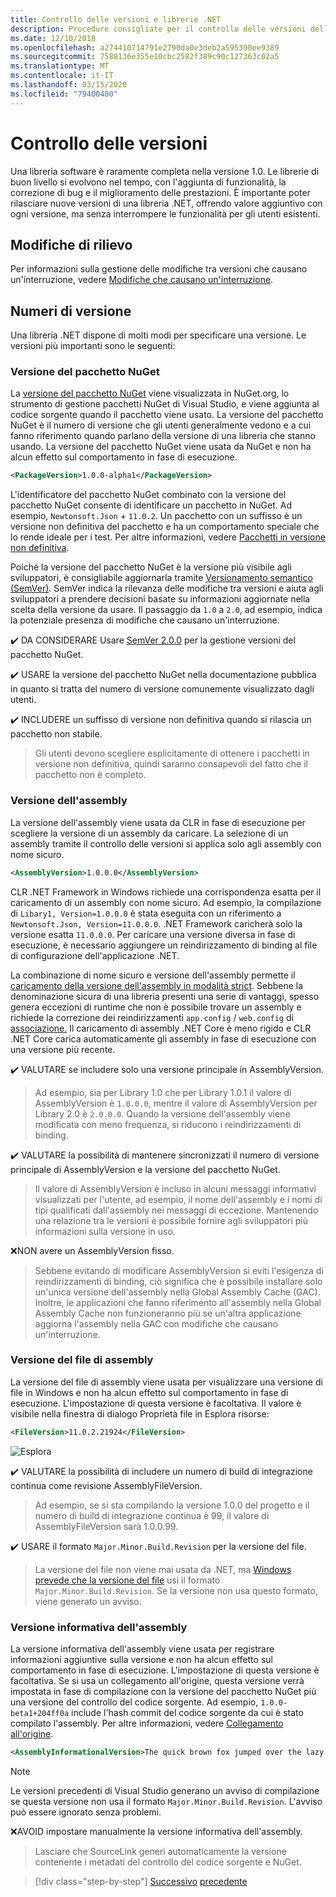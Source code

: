 ```yaml
---
title: Controllo delle versioni e librerie .NET
description: Procedure consigliate per il controllo delle versioni delle librerie .NET.
ms.date: 12/10/2018
ms.openlocfilehash: a274410714791e2790da0e3deb2a595390ee9389
ms.sourcegitcommit: 7588136e355e10cbc2582f389c90c127363c02a5
ms.translationtype: MT
ms.contentlocale: it-IT
ms.lasthandoff: 03/15/2020
ms.locfileid: "79400400"
---
```

# <a name="versioning"></a>Controllo delle versioni

Una libreria software è raramente completa nella versione 1.0. Le librerie di buon livello si evolvono nel tempo, con l'aggiunta di funzionalità, la correzione di bug e il miglioramento delle prestazioni. È importante poter rilasciare nuove versioni di una libreria .NET, offrendo valore aggiuntivo con ogni versione, ma senza interrompere le funzionalità per gli utenti esistenti.

## <a name="breaking-changes"></a>Modifiche di rilievo

Per informazioni sulla gestione delle modifiche tra versioni che causano un'interruzione, vedere [Modifiche che causano un'interruzione](./breaking-changes.md).

## <a name="version-numbers"></a>Numeri di versione

Una libreria .NET dispone di molti modi per specificare una versione. Le versioni più importanti sono le seguenti:

### <a name="nuget-package-version"></a>Versione del pacchetto NuGet

La [versione del pacchetto NuGet](/nuget/reference/package-versioning) viene visualizzata in NuGet.org, lo strumento di gestione pacchetti NuGet di Visual Studio, e viene aggiunta al codice sorgente quando il pacchetto viene usato. La versione del pacchetto NuGet è il numero di versione che gli utenti generalmente vedono e a cui fanno riferimento quando parlano della versione di una libreria che stanno usando. La versione del pacchetto NuGet viene usata da NuGet e non ha alcun effetto sul comportamento in fase di esecuzione.

```xml
<PackageVersion>1.0.0-alpha1</PackageVersion>
```

L'identificatore del pacchetto NuGet combinato con la versione del pacchetto NuGet consente di identificare un pacchetto in NuGet. Ad esempio, `Newtonsoft.Json` + `11.0.2`. Un pacchetto con un suffisso è un versione non definitiva del pacchetto e ha un comportamento speciale che lo rende ideale per i test. Per altre informazioni, vedere [Pacchetti in versione non definitiva](./nuget.md#pre-release-packages).

Poiché la versione del pacchetto NuGet è la versione più visibile agli sviluppatori, è consigliabile aggiornarla tramite [Versionamento semantico (SemVer)](https://semver.org/). SemVer indica la rilevanza delle modifiche tra versioni e aiuta agli sviluppatori a prendere decisioni basate su informazioni aggiornate nella scelta della versione da usare. Il passaggio da `1.0` a `2.0`, ad esempio, indica la potenziale presenza di modifiche che causano un'interruzione.

✔️ DA CONSIDERARE Usare [SemVer 2.0.0](https://semver.org/) per la gestione versioni del pacchetto NuGet.

✔️ USARE la versione del pacchetto NuGet nella documentazione pubblica in quanto si tratta del numero di versione comunemente visualizzato dagli utenti.

✔️ INCLUDERE un suffisso di versione non definitiva quando si rilascia un pacchetto non stabile.

> Gli utenti devono scegliere esplicitamente di ottenere i pacchetti in versione non definitiva, quindi saranno consapevoli del fatto che il pacchetto non è completo.

### <a name="assembly-version"></a>Versione dell'assembly

La versione dell'assembly viene usata da CLR in fase di esecuzione per scegliere la versione di un assembly da caricare. La selezione di un assembly tramite il controllo delle versioni si applica solo agli assembly con nome sicuro.

```xml
<AssemblyVersion>1.0.0.0</AssemblyVersion>
```

CLR .NET Framework in Windows richiede una corrispondenza esatta per il caricamento di un assembly con nome sicuro. Ad esempio, la compilazione di `Libary1, Version=1.0.0.0` è stata eseguita con un riferimento a `Newtonsoft.Json, Version=11.0.0.0`. .NET Framework caricherà solo la versione esatta `11.0.0.0`. Per caricare una versione diversa in fase di esecuzione, è necessario aggiungere un reindirizzamento di binding al file di configurazione dell'applicazione .NET.

La combinazione di nome sicuro e versione dell'assembly permette il [caricamento della versione dell'assembly in modalità strict](../assembly/versioning.md). Sebbene la denominazione sicura di una libreria presenti una serie di vantaggi, spesso genera eccezioni di runtime che non è possibile trovare un assembly e richiede la correzione dei reindirizzamenti `app.config` / `web.config` di [associazione.](../../framework/configure-apps/redirect-assembly-versions.md) Il caricamento di assembly .NET Core è meno rigido e CLR .NET Core carica automaticamente gli assembly in fase di esecuzione con una versione più recente.

✔️ VALUTARE se includere solo una versione principale in AssemblyVersion.

> Ad esempio, sia per Library 1.0 che per Library 1.0.1 il valore di AssemblyVersion è `1.0.0.0`, mentre il valore di AssemblyVersion per Library 2.0 è `2.0.0.0`. Quando la versione dell'assembly viene modificata con meno frequenza, si riducono i reindirizzamenti di binding.

✔️ VALUTARE la possibilità di mantenere sincronizzati il numero di versione principale di AssemblyVersion e la versione del pacchetto NuGet.

> Il valore di AssemblyVersion è incluso in alcuni messaggi informativi visualizzati per l'utente, ad esempio, il nome dell'assembly e i nomi di tipi qualificati dall'assembly nei messaggi di eccezione. Mantenendo una relazione tra le versioni è possibile fornire agli sviluppatori più informazioni sulla versione in uso.

❌NON avere un AssemblyVersion fisso.

> Sebbene evitando di modificare AssemblyVersion si eviti l'esigenza di reindirizzamenti di binding, ciò significa che è possibile installare solo un'unica versione dell'assembly nella Global Assembly Cache (GAC). Inoltre, le applicazioni che fanno riferimento all'assembly nella Global Assembly Cache non funzioneranno più se un'altra applicazione aggiorna l'assembly nella GAC con modifiche che causano un'interruzione.

### <a name="assembly-file-version"></a>Versione del file di assembly

La versione del file di assembly viene usata per visualizzare una versione di file in Windows e non ha alcun effetto sul comportamento in fase di esecuzione. L'impostazione di questa versione è facoltativa. Il valore è visibile nella finestra di dialogo Proprietà file in Esplora risorse:

```xml
<FileVersion>11.0.2.21924</FileVersion>
```

![Esplora](./media/versioning/win-properties.png "Esplora risorse")

✔️ VALUTARE la possibilità di includere un numero di build di integrazione continua come revisione AssemblyFileVersion.

> Ad esempio, se si sta compilando la versione 1.0.0 del progetto e il numero di build di integrazione continua è 99, il valore di AssemblyFileVersion sarà 1.0.0.99.

✔️ USARE il formato `Major.Minor.Build.Revision` per la versione del file.

> La versione del file non viene mai usata da .NET, ma [Windows prevede che la versione del file](/windows/desktop/menurc/versioninfo-resource) usi il formato `Major.Minor.Build.Revision`. Se la versione non usa questo formato, viene generato un avviso.

### <a name="assembly-informational-version"></a>Versione informativa dell'assembly

La versione informativa dell'assembly viene usata per registrare informazioni aggiuntive sulla versione e non ha alcun effetto sul comportamento in fase di esecuzione. L'impostazione di questa versione è facoltativa. Se si usa un collegamento all'origine, questa versione verrà impostata in fase di compilazione con la versione del pacchetto NuGet più una versione del controllo del codice sorgente. Ad esempio, `1.0.0-beta1+204ff0a` include l'hash commit del codice sorgente da cui è stato compilato l'assembly. Per altre informazioni, vedere [Collegamento all'origine](./sourcelink.md).

```xml
<AssemblyInformationalVersion>The quick brown fox jumped over the lazy dog.</AssemblyInformationalVersion>
```

> [!NOTE]
> Le versioni precedenti di Visual Studio generano un avviso di compilazione se questa versione non usa il formato `Major.Minor.Build.Revision`. L'avviso può essere ignorato senza problemi.

❌AVOID impostare manualmente la versione informativa dell'assembly.

> Lasciare che SourceLink generi automaticamente la versione contenente i metadati del controllo del codice sorgente e NuGet.

>[!div class="step-by-step"]
>[Successivo](publish-nuget-package.md)
>[precedente](breaking-changes.md)
